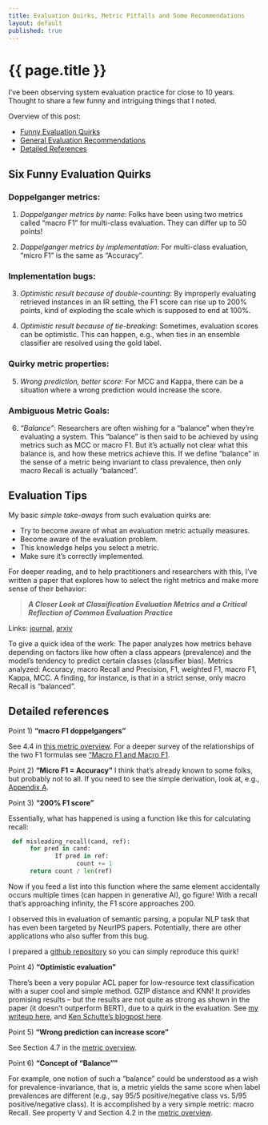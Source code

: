 ```yaml
---
title: Evaluation Quirks, Metric Pitfalls and Some Recommendations 
layout: default
published: true
---
```


# {{ page.title }}

I’ve been observing system evaluation practice for close to 10 years. Thought to share a few funny and intriguing things that I noted. 

Overview of this post:

- [Funny Evaluation Quirks](#six-intriguing-evaluation-quirks)
- [General Evaluation Recommendations](#evaluation-tips)
- [Detailed References](#detailed-references)

## Six Funny Evaluation Quirks

### Doppelganger metrics:

1) *Doppelganger metrics by name*: Folks have been using two metrics called “macro F1” for multi-class evaluation. They can differ up to 50 points!

2) *Doppelganger metrics by implementation*: For multi-class evaluation, “micro F1” is the same as “Accuracy”.

### Implementation bugs:

3) *Optimistic result because of double-counting*: By improperly evaluating retrieved instances in an IR setting, the F1 score can rise up to 200% points, kind of exploding the scale which is supposed to end at 100%. 

4) *Optimistic result because of tie-breaking*: Sometimes, evaluation scores can be optimistic. This can happen, e.g., when ties in an ensemble classifier are resolved using the gold label.

### Quirky metric properties:

5) *Wrong prediction, better score:* For MCC and Kappa, there can be a situation where a wrong prediction would increase the score.

### Ambiguous Metric Goals:

6) *“Balance”*: Researchers are often wishing for a “balance” when they’re evaluating a system. This “balance” is then said to be achieved by using metrics such as MCC or macro F1. But it’s actually not clear what this balance is, and how these metrics achieve this. If we define “balance” in the sense of a metric being invariant to class prevalence, then only macro Recall is actually “balanced”.

## Evaluation Tips

My basic *simple take-aways* from such evaluation quirks are:

- Try to become aware of what an evaluation metric actually measures.
- Become aware of the evaluation problem.
- This knowledge helps you select a metric.
- Make sure it’s correctly implemented.

For deeper reading, and to help practitioners and researchers with this, I’ve written a paper that explores how to select the right metrics and make more sense of their behavior:

> ***A Closer Look at Classification Evaluation Metrics and a Critical Reflection of Common Evaluation Practice***

Links: 
[journal](https://doi.org/10.1162/tacl_a_00675),
[arxiv](https://arxiv.org/abs/2404.16958)


To give a quick idea of the work: The paper analyzes how metrics behave depending on factors like how often a class appears (prevalence) and the model’s tendency to predict certain classes (classifier bias). Metrics analyzed: Accuracy, macro Recall and Precision, F1, weighted F1, macro F1, Kappa, MCC. A finding, for instance, is that in a strict sense, only macro Recall is “balanced”.

## Detailed references

Point 1) **“macro F1 doppelgangers”**

See 4.4 in [this metric overview](https://doi.org/10.1162/tacl_a_00675). For a deeper survey of the relationships of the two F1 formulas see [“Macro F1 and Macro F1](https://doi.org/10.48550/arXiv.1911.03347).

Point 2) **“Micro F1 = Accuracy”**
I think that’s already known to some folks, but probably not to all. If you need to see the simple derivation, look at, e.g., [Appendix A](https://doi.org/10.1162/tacl_a_00675).

Point 3) **“200% F1 score”**

Essentially, what has happened is using a function like this for calculating recall:

```python
 def misleading_recall(cand, ref):
      for pred in cand:
             If pred in ref:
                   count += 1
      return count / len(ref)
```

Now if you feed a list into this function where the same element accidentally occurs multiple times (can happen in generative AI), go figure! With a recall that’s approaching infinity, the F1 score approaches 200. 

I observed this in evaluation of semantic parsing, a popular NLP task that has even been targeted by NeurIPS papers. Potentially, there are other applications who also suffer from this bug.

I prepared a [github repository](https://github.com/flipz357/FunnyMetrics) so you can simply reproduce this quirk!

Point 4) **“Optimistic evaluation”**

There’s been a very popular ACL paper for low-resource text classification with a super cool and simple method. GZIP distance and KNN! It provides promising results – but the results are not quite as strong as shown in the paper (it doesn’t outperform BERT), due to a quirk in the evaluation. See [my writeup here](https://arxiv.org/abs/2307.15002), and [Ken Schutte’s blogpost here](https://kenschutte.com/gzip-knn-paper2/).

Point 5) **“Wrong prediction can increase score”**

See Section 4.7 in the [metric overview](https://doi.org/10.1162/tacl_a_00675).

Point 6) **“Concept of “Balance””**

For example, one notion of such a “balance” could be understood as a wish for prevalence-invariance, that is, a metric yields the same score when label prevalences are different (e.g., say 95/5 positive/negative class vs.  5/95 positive/negative class). It is accomplished by a very simple metric: macro Recall. See property V and Section 4.2 in the [metric overview](https://doi.org/10.1162/tacl_a_00675).
